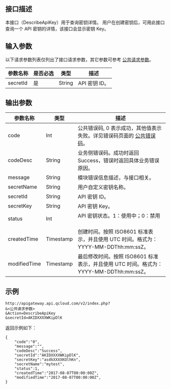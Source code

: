 ## 接口描述
本接口（DescribeApiKey）用于查询密钥详情。
用户在创建密钥后，可用此接口查询一个 API 密钥的详情，该接口会显示密钥 Key。


## 输入参数

以下请求参数列表仅列出了接口请求参数，其它参数可参考 [公共请求参数](/document/api/213/6976)。

| 参数名称     | 是否必选 | 类型     | 描述       |
| -------- | ---- | ------ | -------- |
| secretId | 是    | String | API 密钥 ID。 |

## 输出参数

| 参数名称         | 类型        | 描述                                       |
| ------------ | --------- | ---------------------------------------- |
| code         | Int       | 公共错误码, 0 表示成功，其他值表示失败。详见错误码页面的 <a href="/doc/api/372/%E9%94%99%E8%AF%AF%E7%A0%81#1.E3.80.81.E5.85.AC.E5.85.B1.E9.94.99.E8.AF.AF.E7.A0.81" title="公共错误码">公共错误码</a>。 |
| codeDesc     | String    | 业务侧错误码。成功时返回 Success，错误时返回具体业务错误原因。       |
| message      | String    | 模块错误信息描述，与接口相关。                          |
| secretName   | String    | 用户自定义密钥名称。                               |
| secretId     | String    | API 密钥 ID。                                 |
| secretKey    | String    | API 密钥 Key。                                |
| status       | Int       | API 密钥状态。1：使用中；0：禁用                       |
| createdTime  | Timestamp | 创建时间。按照 ISO8601 标准表示，并且使用 UTC 时间。格式为：YYYY-MM-DDThh:mm:ssZ。 |
| modifiedTime | Timestamp | 最后修改时间。按照 ISO8601 标准表示，并且使用 UTC 时间。格式为：YYYY-MM-DDThh:mm:ssZ。 |



## 示例 
```
http://apigateway.api.qcloud.com/v2/index.php?
&<公共请求参数>
&Action=DescribeApiKey
&secretId=AKIDXXXXWKipDlK
```
返回示例如下：
```
{
    "code":"0",
    "message":"",
    "codeDesc":"Success",
	"secretId":"AKIDXXXXWKipDlK",
	"secretKey":"asdkXXXXKOlhKn",
	"secretName":"mytest",
	"status":1,
	"createdTime":"2017-08-07T00:00:00Z",
	"modifiedTime":"2017-08-07T00:00:00Z",
}
```




